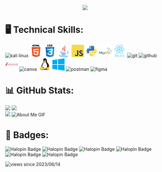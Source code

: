 


<p align="center">
<!--   <a href="https://github.com/DenverCoder1/readme-typing-svg"> -->
    <img src="https://readme-typing-svg.herokuapp.com?color=E22FE4&width=380&height=28&lines=Hi👋+I'm+Karunakar+S..!;Open-Source+Enthusiast..!;Learning+In+Public..!;CyberSecurity+Practitioner;Looking+for+job..!&center=true"></a></p>
    

    
# 🖥️ Technical Skills: 
<p>
    <img src="https://www.kali.org/images/kali-logo.svg" alt="kali linux" width="40" height="40"/>
    <img src="https://raw.githubusercontent.com/devicons/devicon/master/icons/html5/html5-original-wordmark.svg" alt="html5" width="40" height="40"/>  
  <img src="https://raw.githubusercontent.com/devicons/devicon/master/icons/css3/css3-original-wordmark.svg" alt="css3" width="40" height="40"/>
  <img src="https://raw.githubusercontent.com/devicons/devicon/master/icons/java/java-original.svg" alt="java" width="40" height="40"/>
  <img src="https://raw.githubusercontent.com/devicons/devicon/master/icons/javascript/javascript-original.svg" alt="javascript" width="40" height="40"/>
  <img src="https://raw.githubusercontent.com/devicons/devicon/master/icons/python/python-original.svg" alt="python" width="40" height="40"/>
   <img src="https://raw.githubusercontent.com/devicons/devicon/master/icons/mysql/mysql-original-wordmark.svg" alt="mysql" width="40" height="40"/>
   <img src="https://raw.githubusercontent.com/devicons/devicon/master/icons/react/react-original-wordmark.svg" alt="react" width="40" height="40"/>
    <img src="https://www.vectorlogo.zone/logos/git-scm/git-scm-icon.svg" alt="git" width="40" height="40"/>
    <img src="https://www.vectorlogo.zone/logos/github/github-icon.svg" alt="github" width="40" height="40"/>
   <img src="https://raw.githubusercontent.com/devicons/devicon/master/icons/apache/apache-original-wordmark.svg" alt="apache" width="40" height="40"/>
    <img src="https://www.vectorlogo.zone/logos/canva/canva-icon.svg" alt="canva" width="40" height="40"/>
    <img src="https://raw.githubusercontent.com/devicons/devicon/master/icons/linux/linux-original.svg" alt="linux" width="40" height="40"/>
    <img src="https://raw.githubusercontent.com/devicons/devicon/master/icons/windows8/windows8-original.svg" alt="windows" width="40" height="40"/>
   <img src="https://www.vectorlogo.zone/logos/getpostman/getpostman-icon.svg" alt="postman" width="40" height="40"/>
    <img src="https://www.vectorlogo.zone/logos/figma/figma-icon.svg" alt="figma" width="40" height="40"/>
  
  
    
 </p>

# 📊 GitHub Stats:
![](https://github-readme-stats.vercel.app/api/top-langs/?username=Karna0005&theme=radical&border=false&include_all_commits=true&count_private=true&layout=compact)
![](https://github-readme-stats.vercel.app/api?username=Karna0005&theme=radical&_border=false&include_all_commits=true&count_private=true)<br/>
![](https://github-readme-streak-stats.herokuapp.com/?user=Karna0005&theme=radical&hide_border=false)
<img src="https://github.com/7oSkaaa/7oSkaaa/blob/main/Images/about_me.gif?raw=true" alt="About Me GIF" width="180px">
<br/>

# :medal_sports: Badges:
<p>
 
<img src="https://ci3.googleusercontent.com/meips/ADKq_Nb9piXGuSAE8xWPUTQpWXsjEk5X7eYaExVJK53Txqf35Gc6XDw4SM27JaM0U3rCySekiy2MXwPUArFAreq3ULTW5wEZtkn7HQ7_sqc3GRfmO-6kdzgloOrQZ323_lk=s0-d-e1-ft#https://api.badgr.io/public/badges/G0U1YVeOSdGAiytb9Yw6_w/image?type=png" alt="Halopin Badge" width="100">

<img src="https://assets.holopin.io/eyJidWNrZXQiOiJob2xvcGluLWFzc2V0cyIsImtleSI6ImFzc2V0cy9jbDd0ZDhncDUwMTMyMDlrMHd1OHFlNHg5IiwiZWRpdHMiOnsicm90YXRlIjpudWxsfX0=" alt="Halopin Badge" width="100">

<img src="https://assets.holopin.io/hf2024levels/level0-sloth-hello-0-0-0-0.webp" alt="Halopin Badge" width="100">

<img src="https://assets.holopin.io/hf2024levels/level1-sloth-hello-0-0-0-0.webp" alt="Halopin Badge" width="100"> 

<img src="https://assets.holopin.io/hf2024levels/level2-sloth-hello-0-0-0-0.webp" alt="Halopin Badge" width="100">

<img src="https://github.githubassets.com/assets/pull-shark-default-498c279a747d.png" alt="Halopin Badge" width="100">


</p>


![views since 2023/06/14](https://visitor-badge-deno.deno.dev/Karna0005.Karna0005.svg)




